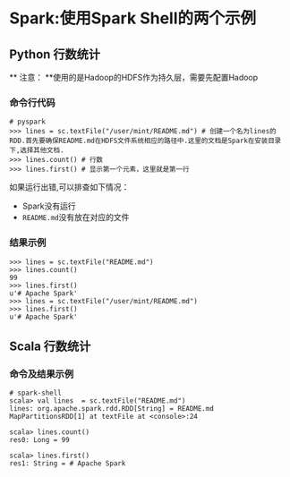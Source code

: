 # Spark:使用Spark Shell的两个示例
## Python 行数统计
** 注意： **使用的是Hadoop的HDFS作为持久层，需要先配置Hadoop
### 命令行代码
```
# pyspark
>>> lines = sc.textFile("/user/mint/README.md") # 创建一个名为lines的RDD.首先要确保README.md在HDFS文件系统相应的路径中.这里的文档是Spark在安装目录下,选择其他文档.
>>> lines.count() # 行数
>>> lines.first() # 显示第一个元素，这里就是第一行
```
如果运行出错,可以排查如下情况：
- Spark没有运行
- `README.md`没有放在对应的文件


### 结果示例
```
>>> lines = sc.textFile("README.md")
>>> lines.count()
99
>>> lines.first()
u'# Apache Spark'
>>> lines = sc.textFile("/user/mint/README.md")
>>> lines.first()
u'# Apache Spark'
```


## Scala 行数统计
### 命令及结果示例
```
# spark-shell
scala> val lines  = sc.textFile("README.md")
lines: org.apache.spark.rdd.RDD[String] = README.md MapPartitionsRDD[1] at textFile at <console>:24

scala> lines.count()
res0: Long = 99

scala> lines.first()
res1: String = # Apache Spark
```
